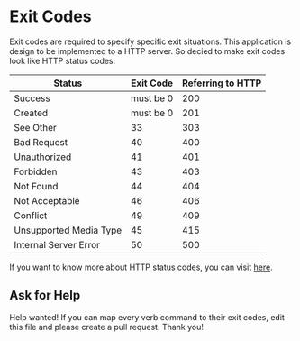 # Exit Codes

Exit codes are required to specify specific exit situations. This application is design to be implemented to a HTTP server. So decied to make exit codes look like HTTP status codes:

| Status                   | Exit Code | Referring to HTTP |
|--------------------------|-----------|-------------------|
| Success                  | must be 0 | 200               |
| Created                  | must be 0 | 201               |
| See Other                | 33        | 303               |
| Bad Request              | 40        | 400               |
| Unauthorized             | 41        | 401               |
| Forbidden                | 43        | 403               |
| Not Found                | 44        | 404               |
| Not Acceptable           | 46        | 406               |
| Conflict                 | 49        | 409               |
| Unsupported Media Type   | 45        | 415               |
| Internal Server Error    | 50        | 500               |

If you want to know more about HTTP status codes, you can visit [here](https://developer.mozilla.org/en-US/docs/Web/HTTP/Status).

## Ask for Help

Help wanted! If you can map every verb command to their exit codes, edit this file and please create a pull request. Thank you!